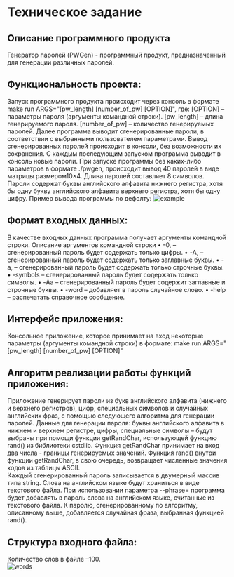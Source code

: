# Техническое задание

## Описание программного продукта
Генератор паролей (PWGen) - программный продукт, предназначенный для генерации различных паролей.

## Функциональность проекта:
Запуск программного продукта происходит через консоль в формате make run ARGS="[pw_length] [number_of_pw] [OPTION]", где:
[OPTION] – параметры пароля (аргументы командной строки).
[pw_length] – длина генерируемого пароля.
[number_of_pw] – количество генерируемых паролей.
Далее программа выводит сгенерированные пароли, в соответствии с выбранными пользователем параметрами.
Вывод сгенерированных паролей происходит в консоли, без возможности их сохранения. С каждым последующим запуском программа выводит в консоль новые пароли.
При запуске программы без каких-либо параметров в формате ./pwgen, происходит вывод 40 паролей в виде матрицы размером10×4. Длина паролей составляет 8 символов. Пароли содержат буквы английского алфавита нижнего регистра, хотя бы одну букву английского алфавита верхнего регистра, хотя бы одну цифру.
Пример вывода программы по дефолту:
![example](https://user-images.githubusercontent.com/124039485/235341812-0754edcf-7494-460b-a0da-8ebf2baadfb7.png)

## Формат входных данных:
В качестве входных данных программа получает аргументы командной строки. Описание аргументов командной строки
    • -0, – сгенерированный пароль будет содержать только цифры.
    • -A,  – сгенерированный пароль будет содержать только заглавные буквы.
    • -a, – cгенерированный пароль будет содержать только строчные буквы.
    • -symbols – сгенерированный пароль будет содержать только символы.
    • -Aa – сгенерированный пароль будет содержит заглавные и строчные буквы.
    • -word – добавляет в пароль случайное слово.
    • -help – распечатать справочное сообщение.

## Интерфейс приложения:
Консольное приложение, которое принимает на вход некоторые параметры (аргументы командной строки) в формате:
make run ARGS="[pw_length] [number_of_pw] [OPTION]"

## Алгоритм реализации работы функций приложения:
Приложение генерирует пароли из букв английского алфавита (нижнего и верхнего регистров), цифр, специальных символов и случайных английских фраз, с помощью следующего алгоритма для генерации паролей.
Данные для генерации пароля: буквы английского алфавита в нижнем и верхнем регистре, цифры, специальные символы – будут выбраны при помощи функции getRandChar, использующей функцию rand() из библиотеки cstdlib. Функция getRandChar принимает на вход два числа - границы генерируемых значений. Функция rand() внутри функции getRandChar, в свою очередь, возвращает численные значения кодов из таблицы ASCII.  
Каждый сгенерированный пароль записывается в двумерный массив типа string. 
Слова на английском языке будут храниться в виде текстового файла. При использовании параметра --phrase=<num> программа будет добавлять в пароль слова на английском языке, считанные из текстового файла. К паролю, сгенерированному по алгоритму, описанному выше, добавляется случайная фраза, выбранная функцией rand().

## Структура входного файла:
Количество слов в файле –100.    
![words](https://user-images.githubusercontent.com/124039485/235341865-36efe4ec-c0cc-4d4d-99f7-bdc804520529.png)
